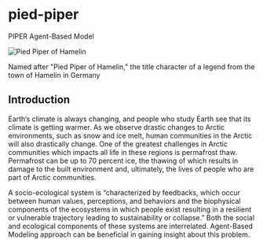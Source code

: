 # pied-piper
PIPER Agent-Based Model


![Pied Piper of Hamelin](https://upload.wikimedia.org/wikipedia/commons/thumb/d/d9/Pied_Piper2.jpg/593px-Pied_Piper2.jpg)

Named after "Pied Piper of Hamelin," the title character of a legend from the town of Hamelin in Germany

## Introduction
<NOT COMPLETE>
Earth’s climate is always changing, and people who study Earth see that its climate is getting warmer. As we observe drastic changes to Arctic environments, such as snow and ice melt, human communities in the Arctic will also drastically change. One of the greatest challenges in Arctic communities which impacts all life in these regions is permafrost thaw. Permafrost can be up to 70 percent ice, the thawing of which results in damage to the built environment and, ultimately, the lives of people who are part of Arctic communities.

A socio-ecological system is “characterized by feedbacks, which occur between human values, perceptions, and behaviors and the biophysical components of the ecosystems in which people exist resulting in a resilient or vulnerable trajectory leading to sustainability or collapse.” Both the social and ecological components of these systems are interrelated. Agent-Based Modeling approach can be beneficial in gaining insight about this problem.